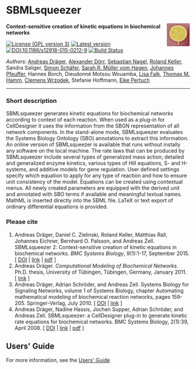 # SBMLsqueezer
<img align="right" src="src/site/resources/images/SBMLsqueezerIcon_64.png"/>

**Context-sensitive creation of kinetic equations in biochemical networks**

[![License (GPL version 3)](https://img.shields.io/badge/license-GPLv3.0-blue.svg?style=plastic)](http://opensource.org/licenses/GPL-3.0)
[![Latest version](https://img.shields.io/badge/Latest_version-2.1-brightgreen.svg?style=plastic)](https://github.com/draeger-lab/SBMLsqueezer/releases/)
[![DOI:10.1186/s12918-015-0212-9](https://zenodo.org/badge/DOI/10.1186/s12918-015-0212-9.svg)](https://doi.org/10.1186/s12918-015-0212-9)
[![Build Status](https://travis-ci.org/draeger-lab/SBMLsqueezer.svg?branch=master&style=plastic)](https://travis-ci.org/draeger-lab/SBMLsqueezer)

*Authors:* [Andreas Dräger](https://github.com/draeger/), [Alexander Dörr](https://github.com/alexander-doerr),  [Sebastian Nagel](https://github.com/nagel86/), [Roland Keller](https://github.com/RolandKeller5), Sandra Saliger, [Simon Schäfer](https://github.com/shsshs), [Sarah R. Müller vom Hagen](https://github.com/mvhsara/), [Johannes Pfeuffer](https://github.com/jpfeuffer/), Hannes Borch, Dieudonné Motsou Wouamba, [Lisa Falk](https://github.com/LisaFalk/), [Thomas M. Hamm](https://github.com/tmHamm/), [Clemens Wrzodek](https://github.com/Clemens82/), Stefanie Hoffmann, [Eike Pertuch](https://github.com/eikept)
___________________________________________________________________________________________________________

### Short description
SBMLsqueezer generates kinetic equations for biochemical networks according to context of
each reaction. When used as a plug-in for CellDesigner it uses the information from the SBGN representation
of all network components. In the stand-alone mode, SBMLsqueezer evaluates the Systems Biology Ontology (SBO)
annotations to extract this information. An online version of SBMLsqueezer is available that runs without
instally any software on the local machine. The rate laws that can be produced by SBMLsqueezer include several
types of generalized mass action; detailed and generalized enzyme kinetics, various types of Hill equations,
S- and H-systems, and additive models for gene regulation. User defined settings specify which equation to
apply for any type of reaction and how to ensure unit consistency of the model. Equations can be created using
contextual menus. All newly created parameters are equipped with the derived unit and annotated with SBO terms
if available and meaningful textual names. MathML is inserted directly into the SBML file. LaTeX or text export
of ordinary differential equations is provided.

### Please cite

1. Andreas Dräger, Daniel C. Zielinski, Roland Keller, Matthias Rall, Johannes Eichner, Bernhard O. Palsson,
   and Andreas Zell. SBMLsqueezer 2: Context-sensitive creation of kinetic equations in biochemical networks.
   _BMC Systems Biology_, 9(1):1-17, September 2015. [ [DOI](http://dx.doi.org/10.1186/s12918-015-0212-9) |
   [link](http://dx.doi.org/10.1186/s12918-015-0212-9) | [pdf](http://www.biomedcentral.com/content/pdf/s12918-015-0212-9.pdf) ]
2. Andreas Dräger. _Computational Modeling of Biochemical Networks_. Ph.D. thesis, University of Tübingen,
   Tübingen, Germany, January 2011. [ [link](http://www.dr.hut-verlag.de/978-3-86853-850-2.html) ]
3. Andreas Dräger, Adrian Schröder, and Andreas Zell. Systems Biology for Signaling Networks, volume 1 of
   Systems Biology, chapter Automating mathematical modeling of biochemical reaction networks, pages 159-205.
   Springer-Verlag, July 2010. [ [DOI](http://dx.doi.org/10.1007/978-1-4419-5797-9_7) | [link](http://www.springerlink.com/content/n77k80h76vj17806) ]
4. Andreas Dräger, Nadine Hassis, Jochen Supper, Adrian Schröder, and Andreas Zell. SBMLsqueezer: a
   CellDesigner plug-in to generate kinetic rate equations for biochemical networks. BMC Systems Biology,
   2(1):39, April 2008. [ [DOI](http://dx.doi.org/10.1186/1752-0509-2-39) | [link](http://www.biomedcentral.com/1752-0509/2/39) | [pdf](http://www.biomedcentral.com/content/pdf/1752-0509-2-39.pdf) ]
   
## Users' Guide

For more information, see the [Users' Guide](http://vg08.met.vgwort.de/na/d4b8e9ae1bed423884cea07e52756b43?l=http://www.cogsys.cs.uni-tuebingen.de/software/SBMLsqueezer/doc/SBMLsqueezer2.1UsersGuide.pdf)
